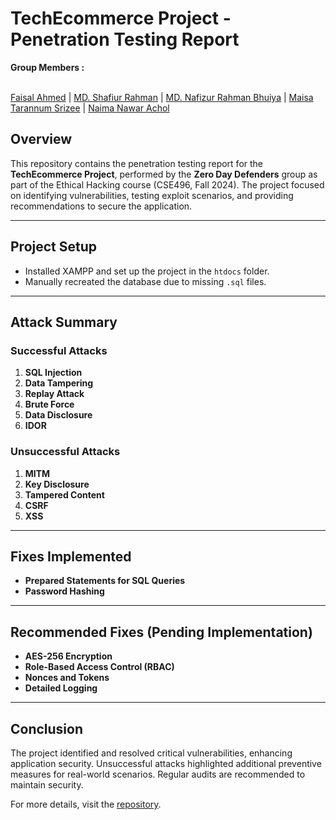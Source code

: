 # TechEcommerce Project - Penetration Testing Report


__Group Members :__ <br><br>

[Faisal Ahmed](https://github.com/FaisalAhmed21) | [MD. Shafiur Rahman](https://github.com/ShafiurShuvo) | [MD. Nafizur Rahman Bhuiya]() | [Maisa Tarannum Srizee]() | [Naima Nawar Achol]()


## Overview
This repository contains the penetration testing report for the **TechEcommerce Project**, performed by the **Zero Day Defenders** group as part of the Ethical Hacking course (CSE496, Fall 2024). The project focused on identifying vulnerabilities, testing exploit scenarios, and providing recommendations to secure the application.

---

## Project Setup
- Installed XAMPP and set up the project in the `htdocs` folder.
- Manually recreated the database due to missing `.sql` files.

---

## Attack Summary
### Successful Attacks
1. **SQL Injection**
2. **Data Tampering**
3. **Replay Attack**
4. **Brute Force**
5. **Data Disclosure**
6. **IDOR**

### Unsuccessful Attacks
1. **MITM**
2. **Key Disclosure**
3. **Tampered Content**
4. **CSRF**
5. **XSS**

---

## Fixes Implemented
- **Prepared Statements for SQL Queries**
- **Password Hashing**

---

## Recommended Fixes (Pending Implementation)
- **AES-256 Encryption**
- **Role-Based Access Control (RBAC)**
- **Nonces and Tokens**
- **Detailed Logging**

---

## Conclusion
The project identified and resolved critical vulnerabilities, enhancing application security. Unsuccessful attacks highlighted additional preventive measures for real-world scenarios. Regular audits are recommended to maintain security.

For more details, visit the [repository](https://github.com/BrownBatsy/techEcommerce_project).
